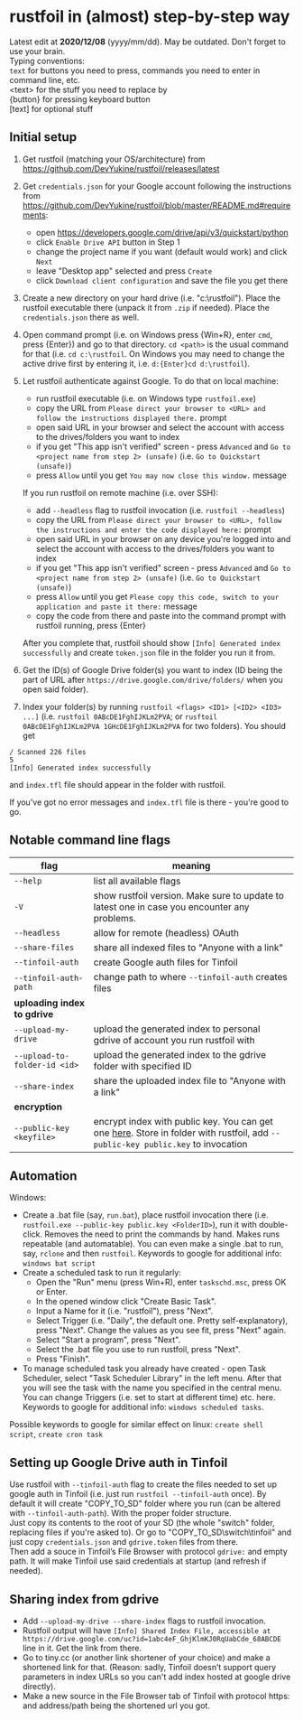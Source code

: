# rustfoil in (almost) step-by-step way
Latest edit at **2020/12/08** (yyyy/mm/dd). May be outdated. Don't forget to use your brain.  
Typing conventions:  
`text` for buttons you need to press, commands you need to enter in command line, etc.  
\<text\> for the stuff you need to replace by  
{button} for pressing keyboard button  
\[text\] for optional stuff

## Initial setup
1. Get rustfoil (matching your OS/architecture) from https://github.com/DevYukine/rustfoil/releases/latest
2. Get `credentials.json` for your Google account following the instructions from https://github.com/DevYukine/rustfoil/blob/master/README.md#requirements:
    * open https://developers.google.com/drive/api/v3/quickstart/python
    * click `Enable Drive API` button in Step 1
    * change the project name if you want (default would work) and click `Next`
    * leave "Desktop app" selected and press `Create`
    * click `Download client configuration` and save the file you get there
3. Create a new directory on your hard drive (i.e. "c:\rustfoil"). Place the rustfoil executable there (unpack it from `.zip` if needed). Place the `credentials.json` there as well.
4. Open command prompt (i.e. on Windows press {Win+R}, enter `cmd`, press {Enter}) and go to that directory. `cd <path>` is the usual command for that (i.e. `cd c:\rustfoil`. On Windows you may need to change the active drive first by entering it, i.e. `d:{Enter}cd d:\rustfoil`).
5. Let rustfoil authenticate against Google. To do that on local machine:
    * run rustfoil executable (i.e. on Windows type `rustfoil.exe`)
    * copy the URL from `Please direct your browser to <URL> and follow the instructions displayed there.` prompt 
    * open said URL in your browser and select the account with access to the drives/folders you want to index
    * if you get "This app isn't verified" screen - press `Advanced` and `Go to <project name from step 2> (unsafe)` (i.e. `Go to Quickstart (unsafe)`)
    * press `Allow` until you get `You may now close this window.` message  
    
    If you run rustfoil on remote machine (i.e. over SSH):
    * add `--headless` flag to rustfoil invocation (i.e. `rustfoil --headless`)
    * copy the URL from `Please direct your browser to <URL>, follow the instructions and enter the code displayed here:` prompt
    * open said URL in your browser on any device you're logged into and select the account with access to the drives/folders you want to index
    * if you get "This app isn't verified" screen - press `Advanced` and `Go to <project name from step 2> (unsafe)` (i.e. `Go to Quickstart (unsafe)`)
    * press `Allow` until you get `Please copy this code, switch to your application and paste it there:` message
    * copy the code from there and paste into the command prompt with rustfoil running, press {Enter}  
    
    After you complete that, rustfoil should show `[Info] Generated index successfully` and create `token.json` file in the folder you run it from. 
6. Get the ID(s) of Google Drive folder(s) you want to index (ID being the part of URL after `https://drive.google.com/drive/folders/` when you open said folder).
7. Index your folder(s) by running `rustfoil <flags> <ID1> [<ID2> <ID3> ...]` (i.e. `rustfoil 0ABcDE1FghIJKLm2PVA`; or `rusftoil 0ABcDE1FghIJKLm2PVA 1GHcDE1FghIJKLm2PVA` for two folders). You should get
```
/ Scanned 226 files                                                                                                    5
[Info] Generated index successfully
```
  and `index.tfl` file should appear in the folder with rustfoil.

If you've got no error messages and `index.tfl` file is there - you're good to go.

## Notable command line flags  
flag|meaning  
---|---  
`--help`|list all available flags  
`-V`|show rustfoil version. Make sure to update to latest one in case you encounter any problems.  
`--headless`|allow for remote (headless) OAuth  
`--share-files`|share all indexed files to "Anyone with a link"  
`--tinfoil-auth`|create Google auth files for Tinfoil  
``--tinfoil-auth-path``|change path to where `--tinfoil-auth` creates files  
**uploading index to gdrive**|  
`--upload-my-drive`|upload the generated index to personal gdrive of account you run rustfoil with  
`--upload-to-folder-id <id>`|upload the generated index to the gdrive folder with specified ID  
`--share-index`|share the uploaded index file to "Anyone with a link"  
**encryption**|  
`--public-key <keyfile>`|encrypt index with public key. You can get one [here](https://blawar.github.io/tinfoil/files/public.key). Store in folder with rustfoil, add `--public-key public.key` to invocation  

## Automation  
Windows:  
* Create a .bat file (say, `run.bat`), place rustfoil invocation there (i.e. `rustfoil.exe --public-key public.key <FolderID>`), run it with double-click. Removes the need to print the commands by hand. Makes runs repeatable (and automatable). You can even make a single .bat to run, say, `rclone` and then `rustfoil`. Keywords to google for additional info: `windows bat script`
* Create a scheduled task to run it regularly: 
  * Open the "Run" menu (press Win+R), enter `taskschd.msc`, press OK or Enter. 
  * In the opened window click "Create Basic Task".
  * Input a Name for it (i.e. "rustfoil"), press "Next".
  * Select Trigger (i.e. "Daily", the default one. Pretty self-explanatory), press "Next". Change the values as you see fit, press "Next" again.
  * Select "Start a program", press "Next".
  * Select the .bat file you use to run rustfoil, press "Next".
  * Press "Finish".
* To manage scheduled task you already have created - open Task Scheduler, select "Task Scheduler Library" in the left menu. After that you will see the task with the name you specified in the central menu. You can change Triggers (i.e. set to start at different time) etc. here. Keywords to google for additional info: `windows scheduled tasks`.  

Possible keywords to google for similar effect on linux: `create shell script`, `create cron task`

## Setting up Google Drive auth in Tinfoil 
Use rustfoil with `--tinfoil-auth` flag to create the files needed to set up google auth in Tinfoil (i.e. just run `rustfoil --tinfoil-auth` once).
By default it will create "COPY_TO_SD" folder where you run (can be altered with `--tinfoil-auth-path`). With the proper folder structure.  
Just copy its contents to the root of your SD (the whole "switch" folder, replacing files if you're asked to). Or go to "COPY_TO_SD\switch\tinfoil\" and just copy `credentials.json` and `gdrive.token` files from there.  
Then add a souce in Tinfoil’s File Browser with protocol `gdrive:` and empty path. It will make Tinfoil use said credentials at startup (and refresh if needed).

## Sharing index from gdrive
* Add `--upload-my-drive --share-index` flags to rustfoil invocation.  
* Rustfoil output will have `[Info] Shared Index File, accessible at https://drive.google.com/uc?id=1abc4eF_GhjKlmKJ0RqUabCde_68ABCDE` line in it. Get the link from there.
* Go to tiny.cc (or another link shortener of your choice) and make a shortened link for that. (Reason: sadly, Tinfoil doesn’t support query parameters in index URLs so you can't add index hosted at google drive directly).  
* Make a new source in the File Browser tab of Tinfoil with protocol https: and address/path being the shortened url you got.
